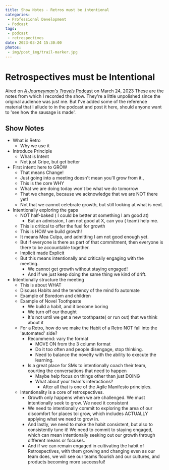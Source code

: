```yaml
---
title: Show Notes - Retros must be intentional
categories:
 - Professional Development
 - Podcast
tags:
 - podcast
 - retrospectives
date: 2023-03-24 15:30:00
photos: 
 - img/post_img/trail-marker.jpg
---
```


# Retrospectives must be Intentional
Aired on [*A Journeyman's Travels* Podcast](https://podcasters.spotify.com/pod/show/journeymans-travels) on March 24, 2023
These are the notes from which I recorded the show. They're a little unpolished since the original audience was just me. But I've added some of the reference material that I allude to in the podcast and post it here, should anyone want to 'see how the sausage is made'. 

## Show Notes
- What is Retro
	- Why we use it
- Introduce Principle
	- What is Intent
	- Not just Gripe, but get better
- First intent: here to GROW
	- That means Change!
	- Just going into a meeting doesn't mean you'll grow from it.,
	- This is the core WHY
	- What we are doing today won't be what we do tomorrow
	- That we change, because we acknowledge that we are NOT there yet!
	- Not that we cannot celebrate growth, but still looking at what is next.
- Intentionally exploring the gaps
	- NOT half-baked ( I could be better at something I am good at)
		- But an admission, I am not good at X, can you ( team) help me.
	- This is critical to offer the fuel for growth
	- This is HOW we build growth!
	- It means Mea Culpa, and admitting I am not good enough yet.
	- But if everyone is there as part of that commitment, then everyone is there to be accountable together.
	- Implicit made Explicit
	- But this means intentionally and critically engaging with the meeting..
		- We cannot get growth without staying engaged!
		- And if we just keep doing the same thing we kind of drift.
- Intentionally structure the meeting
	- This is about WHAT
	- Discuss Habits and the tendency of the mind fo automate
	- Example of Boredom and children
	- Example of Novel Toothpaste
		- We build a habit, and it become boring
		- We turn off our thought
		- It's not until we get a new toothpaste( or run out) that we think about it
	- For a Retro, how do we make the Habit of a Retro NOT fall into the 'automated' side?
		- Recommend: vary the format
			- MOVE ON from the 3 column format
			- Do it too often and people disengage, stop thinking.
			- Need to balance the novelty with the ability to execute the learning.
		- Is a great place for SMs to intentionally coach their team, courting the conversations that need to happen
			- Maybe help focus on things other than just DOING
			- What about your team's interactions?
				- After all that is one of the Agile Manifesto principles.
	- Intentionality is a core of retrospectives.
		- Growth only happens when we are challenged. We must intentionally seek to grow. We need it consistent
		- We need to intentionally commit to exploring the area of our discomfort for places toi grow, which includes ACTUALLY applying what we need to grow in.
		- And lastly, we need to make the habit consistent, but also to consistently tune it! We need to commit to staying engaged, which can mean intentionally seeking out our growth through different means or focuses.
		- And if we can remain engaged in cultivating the habit of Retrospectives, with them growing and changing even as our team does, we will see our teams flourish and our cultures, and products becoming more successful!